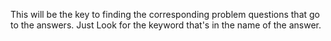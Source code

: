 This will be the key to finding the corresponding problem questions that go to the answers.
Just Look for the keyword that's in the name of the answer.

